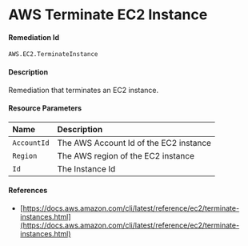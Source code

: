 # AWS Terminate EC2 Instance

#### Remediation Id

`AWS.EC2.TerminateInstance`

#### Description

Remediation that terminates an EC2 instance.

#### Resource Parameters

| Name        | Description                            |
| :---------- | :------------------------------------- |
| `AccountId` | The AWS Account Id of the EC2 instance |
| `Region`    | The AWS region of the EC2 instance     |
| `Id`        | The Instance Id                        |

#### References

- [https://docs.aws.amazon.com/cli/latest/reference/ec2/terminate-instances.html](https://docs.aws.amazon.com/cli/latest/reference/ec2/terminate-instances.html)
